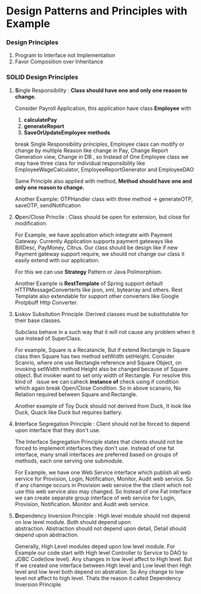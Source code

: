 # Design Patterns and Principles with Example

### Design Principles
1. Program to Interface not Implementation
2. Favor Composition over Inheritance

### SOLID Design Principles
1. **S**ingle Responsibility : **Class should have one and only one reason to change.**

   Consider Payroll Application, this application have class **Employee**  with
    1) **calculatePay**
    2) **generateReport**
    3) **SaveOrUpdateEmployee methods**
    
    break Single Responsibility principles, Employee class can modify or change by multiple Reason like change in Pay, Change     Report Generation view, Change in DB , so Instead of One Employee class we may have three class for individual               responsibility like EmployeeWageCalculator, EmployeeReportGenerator and EmployeeDAO
    
    Same Principle also applied with method, **Method should have one and only one reason to change.**
    
    Another Example: OTPHandler class with three method -> generateOTP, saveOTP, sendNotification
    
2. **O**pen/Close Princile : Class should be open for extension, but close for modification.
   
   For Example, we have application which integrate with Payment Gateway. Currently Application supports payment gateways
   like BillDesc, PayMoney, Citrus. Our class should be design like if new Payment gateway support require, we should not 
   change our class it easily extend with our application.
   
   For this we can use **Strategy** Pattern or Java Polimorphism.
   
   Another Example is **RestTemplate** of Spring support default HTTPMessageConverterts like json, xml, bytearray and others.
   Rest Template also extendable for support other converters like Google Protpbuff Http Converter.
   
3. **L**iskov Subsitution Principle :Derived classes must be substitutable for their base classes.
   
   Subclass behave in a such way that it will not cause any problem when it use instead of SuperClass.
   
   For example, Square is a Recatancle, But if extend Rectangle in Square class then Square has two method setWidth
   setHeight. Consider Scanrio, where one use Rectangle reference and Square Object, on invoking setWidth method Height 
   also be changed because of Square object. But invoker want to set only width of Rectangle. For resolve this kind of 
   issue we can caheck **instance of**  check using if condition which again break Open/Close Condition. So in above
   scanario, No Relation required between Square and Rectangle.
   
   Another example of Toy Duck should not derived from Duck, It look like Duck, Quack like Duck but requires battery.
   
   
4. **I**nterface Segregation Principle : Client should not be forced to depend upon interface that they don't use.
   
   The Interface Segregation Principle states that clients should not be forced to implement interfaces they don't use. 
   Instead of one fat interface, many small interfaces are preferred based on groups of methods, 
   each one serving one submodule.
   
   For Example, we have one Web Service interface which publish all web service for Provision,
   Login, Notification, Monitor, Audit web service. So if any channge occurs in Provision web service
   the the client which not use this web service also may changed. So Instead of one Fat interface we can
   create separate group interface of web service for Login, Provision, Notification. Monitor and Audit web
   service.
5. **D**ependency Inversion Principle : High level module should not depend on low level module. Both should depend upon  
   abstraction. Abstraction should not depend upon detail, Detail should depend upon abstraction.
   
   Generally, High Level modules deped upon low level module. For Example our code start with High level Controller to
   Service to DAO to JDBC Code(low level). Any changes in low level affect to High level. But If we created one 
   interface between High level and Low level then High level and low level both depend on abstration. So Any change
   to low level not affect to high level. Thats the reason it called Dependency Inversion Principle.

  
